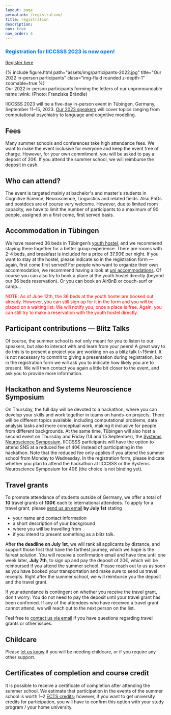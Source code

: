 ```yaml
---
layout: page
permalink: /registration/
title: registration
description: 
nav: true
nav_order: 4
---
```




### <span style="color:#0076df"> Registration for IICCSSS 2023 is now open! </span>

<a class="btn btn-primary btn-lg" href="https://forms.gle/BbhGNAo5tVYUUFxb8">Register here</a>

<div class="row mt-3">
    <div class="col-sm mt-3 mt-md-0">
        {% include figure.html path="assets/img/participants-2022.jpg" title="Our 2022 in-person participants" class="img-fluid rounded z-depth-1" zoomable=true %}
    </div>
</div>
<div class="caption">
    Our 2022 in-person participants forming the letters of our unpronouncable name :wink: (Photo: Franziska Brändle)
</div>

IICCSSS 2023 will be a five-day in-person event in Tübingen, Germany, September 11–15, 2023. [Our 2023 speakers](/speakers/) will cover topics ranging from computational psychiatry to language and cognitive modeling.

## Fees
Many summer schools and conferences take high attendance fees. We want to make the event inclusive for everyone and keep the event free of charge. However, for your own commitment, you will be asked to pay a deposit of 20€. If you attend the summer school, we will reimburse the deposit in cash.

## Who can attend?
The event is targeted mainly at bachelor's and master's students in Cognitive Science, Neuroscience, Linguistics and related fields. Also PhDs and postdocs are of course very welcome.
However, due to limited room capacity, we have to limit the number of participants to a maximum of 90 people, assigned on a first come, first served basis.

## Accommodation in Tübingen
We have reserved 36 beds in Tübingen’s [youth hostel](https://www.jugendherberge.de/en/youth-hostels/tuebingen-113/portrait), and we recommend staying there together for a better group experience. There are rooms with 2-4 beds, and breakfast is included for a price of 37.90€ per night. If you want to stay at the hostel, please indicate so in the registration form — again, first come first served! For people who want to organize their own accommodation, we recommend having a look at [uni accommodations](https://uni-tuebingen.de/en/international/welcome-center/guide-for-international-researchers/accommodation). Of course you can also try to book a place at the youth hostel directly (beyond our 36 beds reservation). Or you can book an AirBnB or couch-surf or camp...

<p style="color:#ff0000">NOTE: As of June 12th, the 36 beds at the youth hostel are booked out already. However, you can still sign up for it in the form and you will be placed on a waiting list. We will notify you, once a place is free. Again, you can still try to make a reservation with the youth hostel directly.</p>

## Participant contributions — Blitz Talks

Of course, the summer school is not only meant for you to listen to our speakers, but also to interact with and learn from your peers! A great way to do this is to present a project you are working on as a blitz talk (~15min). It is not necessary to commit to giving a presentation during registration, but in the registration form we will ask you to indicate how likely you are to present. We will then contact you again a little bit closer to the event, and ask you to provide more information.

## Hackathon and Systems Neuroscience Symposium
On Thursday, the full day will be devoted to a hackathon, where you can develop your skills and work together in teams on hands-on projects. There will be different topics available, including computational problems, data analysis tasks and more conceptual work, making it inclusive for people from different backgrounds. At the same time, Tübingen will also host a second event on Thursday and Friday (14 and 15 September), the [Systems Neuroscience Symposium](http://meg.medizin.uni-tuebingen.de/2023/). IICCSSS participants will have the option to attend SNS at a reduced fee of 40€ instead of participating in the hackathon. Note that the reduced fee only applies if you attend the summer school from Monday to Wednesday. In the registration form, please indicate whether you plan to attend the hackathon at IICCSSS or the Systems Neuroscience Symposium for 40€ (the choice is not binding yet).

## Travel grants
To promote attendance of students outside of Germany, we offer a total of **10** travel grants of **100€** each to international attendees. To apply for a travel grant, please [send us an email](mailto:info@iiccsss.org) **by July 1st** stating
- your name and contact information
- a short description of your background
- where you will be travelling from
- if you intend to present something as a blitz talk.

After **the deadline on July 1st**, we will rank all applicants by distance, and support those first that have the farthest journey, which we hope is the fairest solution. You will receive a confirmation email and have time until one week later, **July 7th**, to sign up and pay the deposit of 20€, which will be reimbursed if you attend the summer school. Please reach out to us as soon as you have booked your transportation and make sure to send us travel receipts. Right after the summer school, we will reimburse you the deposit and the travel grant.

If your attendance is contingent on whether you receive the travel grant, don't worry: You do not need to pay the deposit until your travel grant has been confirmed. If any of the attendees who have received a travel grant cannot attend, we will reach out to the next person on the list.

Feel free to [contact us via email](mailto:info@iiccsss.org) if you have questions regarding travel grants or other issues.

## Childcare
Please [let us know](mailto:info@iiccsss.org) if you will be needing childcare, or if you require any other support.

## Certificates of completion and course credit
It is possible to receive a certificate of completion after attending the summer school. We estimate that participation in the events of the summer school is worth 1–2 [ECTS credits](https://education.ec.europa.eu/education-levels/higher-education/inclusive-and-connected-higher-education/european-credit-transfer-and-accumulation-system); however, if you want to get university credits for participation, you will have to confirm this option with your study program / your home university.

